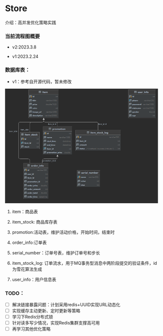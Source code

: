 # Store

介绍：高并发优化策略实践



### 当前流程图概要

+ v2:2023.3.8



+ v1:2023.2.24



### 数据库表：

+ v1：参考自开源代码，暂未修改

![image-20240328144625125](./img/image-20240328144625125.png)

1. item：商品表

2. item_stock: 商品库存表

3. promotion:活动表，维护活动价格，开始时间，结束时

4. order_info:订单表

5. serial_number：订单号表，维护订单号和步长

6. item_stock_log: 订单流水，用于MQ事务型消息中两阶段提交的验证条件，id为雪花算法生成

7. user_info：用户信息表

### TODO：

- [ ] 解决链接暴露问题：计划采用redis+UUID实现URL动态化
- [ ] 实现缓存主动更新、定时更新等策略
- [ ] 学习下Redis分布式锁
- [ ] 针对读多写少情况，实现Redis集群支撑高可用
- [ ] 再学习其他优化策略